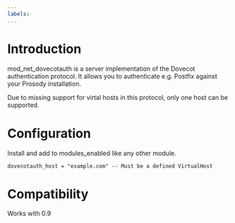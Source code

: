 ```yaml
---
labels:
...
```


Introduction
============

mod\_net\_dovecotauth is a server implementation of the Dovecot
authentication protocol. It allows you to authenticate e.g. Postfix
against your Prosody installation.

Due to missing support for virtal hosts in this protocol, only one host
can be supported.

Configuration
=============

Install and add to modules\_enabled like any other module.

    dovecotauth_host = "example.com" -- Must be a defined VirtualHost

Compatibility
=============

Works with 0.9

